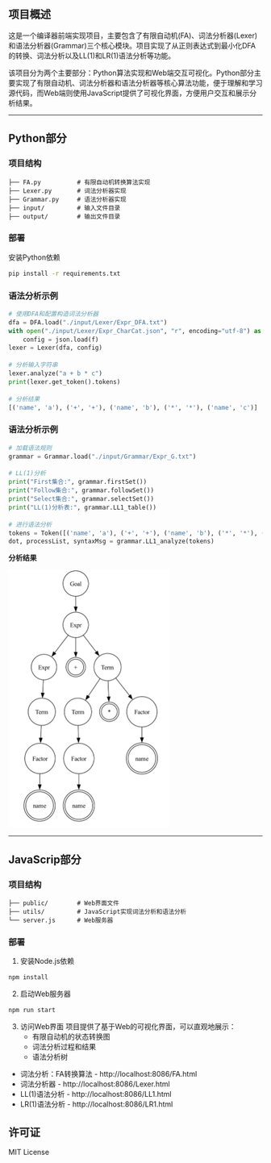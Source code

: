 ## 项目概述

这是一个编译器前端实现项目，主要包含了有限自动机(FA)、词法分析器(Lexer)和语法分析器(Grammar)三个核心模块。项目实现了从正则表达式到最小化DFA的转换、词法分析以及LL(1)和LR(1)语法分析等功能。

该项目分为两个主要部分：Python算法实现和Web端交互可视化。Python部分主要实现了有限自动机、词法分析器和语法分析器等核心算法功能，便于理解和学习源代码，而Web端则使用JavaScript提供了可视化界面，方便用户交互和展示分析结果。

------
## Python部分

### 项目结构

```
├── FA.py          # 有限自动机转换算法实现
├── Lexer.py       # 词法分析器实现
├── Grammar.py     # 语法分析器实现
├── input/         # 输入文件目录
├── output/        # 输出文件目录
```

### 部署

安装Python依赖
```bash
pip install -r requirements.txt
```


### 语法分析示例
```python
# 使用DFA和配置构造词法分析器
dfa = DFA.load("./input/Lexer/Expr_DFA.txt")
with open("./input/Lexer/Expr_CharCat.json", "r", encoding="utf-8") as f:
    config = json.load(f)
lexer = Lexer(dfa, config)

# 分析输入字符串
lexer.analyze("a + b * c")
print(lexer.get_token().tokens)

# 分析结果
[('name', 'a'), ('+', '+'), ('name', 'b'), ('*', '*'), ('name', 'c')]
```

### 语法分析示例

```python
# 加载语法规则
grammar = Grammar.load("./input/Grammar/Expr_G.txt")

# LL(1)分析
print("First集合:", grammar.firstSet())
print("Follow集合:", grammar.followSet())
print("Select集合:", grammar.selectSet())
print("LL(1)分析表:", grammar.LL1_table())

# 进行语法分析
tokens = Token([('name', 'a'), ('+', '+'), ('name', 'b'), ('*', '*'), ('name', 'c')])
dot, processList, syntaxMsg = grammar.LL1_analyze(tokens)
```

**分析结果**

<img src="./output/LR1_analyze.png" width="320px">

------
## JavaScrip部分

### 项目结构

```
├── public/        # Web界面文件
├── utils/         # JavaScript实现词法分析和语法分析
└── server.js      # Web服务器
```

### 部署

1. 安装Node.js依赖
```bash
npm install
```

2. 启动Web服务器
```bash
npm run start
```

3. 访问Web界面
项目提供了基于Web的可视化界面，可以直观地展示：
   - 有限自动机的状态转换图
   - 词法分析过程和结果
   - 语法分析树
- 词法分析：FA转换算法 - http://localhost:8086/FA.html
- 词法分析器 - http://localhost:8086/Lexer.html
- LL(1)语法分析 - http://localhost:8086/LL1.html
- LR(1)语法分析 - http://localhost:8086/LR1.html


## 许可证

MIT License